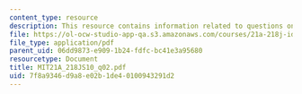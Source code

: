 ```yaml
---
content_type: resource
description: This resource contains information related to questions on Pascoe.
file: https://ol-ocw-studio-app-qa.s3.amazonaws.com/courses/21a-218j-identity-and-difference-spring-2010/7f8a9346d9a8e02b1de40100943291d2_MIT21A_218JS10_q02.pdf
file_type: application/pdf
parent_uid: 06dd9873-e909-1b24-fdfc-bc41e3a95680
resourcetype: Document
title: MIT21A_218JS10_q02.pdf
uid: 7f8a9346-d9a8-e02b-1de4-0100943291d2
---
```

